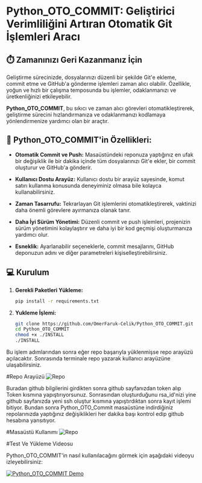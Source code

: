 # Python_OTO_COMMIT: Geliştirici Verimliliğini Artıran Otomatik Git İşlemleri Aracı

## ⏱️ Zamanınızı Geri Kazanmanız İçin

Geliştirme sürecinizde, dosyalarınızı düzenli bir şekilde Git'e ekleme, commit etme ve GitHub'a gönderme işlemleri zaman alıcı olabilir. Özellikle, yoğun ve hızlı bir çalışma temposunda bu işlemler, odaklanmanızı ve üretkenliğinizi etkileyebilir.

**Python_OTO_COMMIT**, bu sıkıcı ve zaman alıcı görevleri otomatikleştirerek,  geliştirme sürecini hızlandırmanıza ve odaklanmanızı kodlamaya yönlendirmenize yardımcı olan bir araçtır.

## 🚀  Python_OTO_COMMIT'in Özellikleri:

* **Otomatik Commit ve Push:**  Masaüstündeki reponuza yaptığınız en ufak bir değişiklik ile bir dakika içinde tüm dosyalarınızı Git'e ekler,  bir commit oluşturur ve GitHub'a gönderir.

* **Kullanıcı Dostu Arayüz:**  Kullanıcı dostu bir arayüz sayesinde,  komut satırı kullanma konusunda deneyiminiz olmasa bile kolayca kullanabilirsiniz.
* **Zaman Tasarrufu:**  Tekrarlayan Git işlemlerini otomatikleştirerek,  vaktinizi daha önemli görevlere ayırmanıza olanak tanır.
* **Daha İyi Sürüm Yönetimi:**  Düzenli commit ve push işlemleri, projenizin sürüm yönetimini kolaylaştırır ve daha iyi bir kod geçmişi oluşturmanıza yardımcı olur.
* **Esneklik:**  Ayarlanabilir seçeneklerle, commit mesajlarını, GitHub deponuzun adını ve diğer parametreleri kişiselleştirebilirsiniz.

## 💻 Kurulum

1. **Gerekli Paketleri Yükleme:**
   ```bash
   pip install -r requirements.txt

2. **Yukleme İşlemi:**
   ```bash
   git clone https://github.com/OmerFaruk-Celik/Python_OTO_COMMIT.git
   cd Python_OTO_COMMIT
   chmod +x ./INSTALL
   ./INSTALL


Bu işlem adımlarından sonra eğer repo başarıyla yüklenmişse repo arayüzü açılacaktır. Sonrasında terminale repo yazarak kullanıcı arayüzüne ulaşabilirsiniz.

#Repo Arayüzü
![Repo](images/repo.png)

Buradan github bilgilerini girdikten sonra github sayfanızdan token alıp Token kısmına yapıştırıyorsunuz. Sonrasından oluşturduğunu rsa_id'nizi yine github sayfanızda yeni ssh oluştur kısmına yapıştırdıktan sonra kayıt işlemi bitiyor. Bundan sonra Python_OTO_Commit masaüstüne indirdiğiniz repolarınızda yaptığınız değişiklikleri her dakika başı kontrol edip github hesabına yansıtıyor.

#Masaüstü Kullanımı
![Repo](images/masaustu.png)


#Test Ve Yükleme Videosu

Python_OTO_COMMIT'in nasıl kullanılacağını görmek için aşağıdaki videoyu izleyebilirsiniz:

[![Python_OTO_COMMIT Demo](https://youtu.be/iiizvrUCjfo)](https://youtu.be/iiizvrUCjfo)
